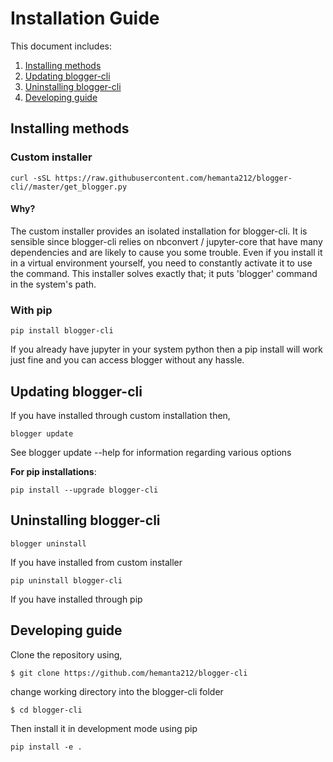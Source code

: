 # Installation Guide
This document includes:

1. [Installing methods](#Installing-methods)
2. [Updating blogger-cli](#Updating-blogger-cli)
3. [Uninstalling blogger-cli](#Uninstalling-blogger-cli)
4. [Developing guide](#Developing-guide)

<a id="Installing-methods"></a>
## Installing methods

### Custom installer
```
curl -sSL https://raw.githubusercontent.com/hemanta212/blogger-cli//master/get_blogger.py
```

#### Why?
The custom installer provides an isolated installation for blogger-cli. It is sensible since blogger-cli relies on nbconvert / jupyter-core that have many dependencies and are likely to cause you some trouble.
Even if you install it in a virtual environment yourself, you need to constantly activate it to use the command. This installer solves exactly that; it puts 'blogger' command in the system's path.

### With pip
```
pip install blogger-cli
```
If you already have jupyter in your system python then a pip install will work just fine and you can access blogger without any hassle.


<a id="Updating-blogger-cli"></a>
## Updating blogger-cli
If you have installed through custom installation then,
```
blogger update
```
See blogger update --help for information regarding various options

**For pip installations**:
```
pip install --upgrade blogger-cli
```


<a id="Uninstalling-blogger-cli"></a>
## Uninstalling blogger-cli
```
blogger uninstall
```
If you have installed from custom installer

```
pip uninstall blogger-cli
```
If you have installed through pip

<a id="Developing-guide"></a>
## Developing guide
Clone the repository using,
```
$ git clone https://github.com/hemanta212/blogger-cli
```
change working directory into the blogger-cli folder
```
$ cd blogger-cli
```
Then install it in development mode using pip
```
pip install -e .
```
